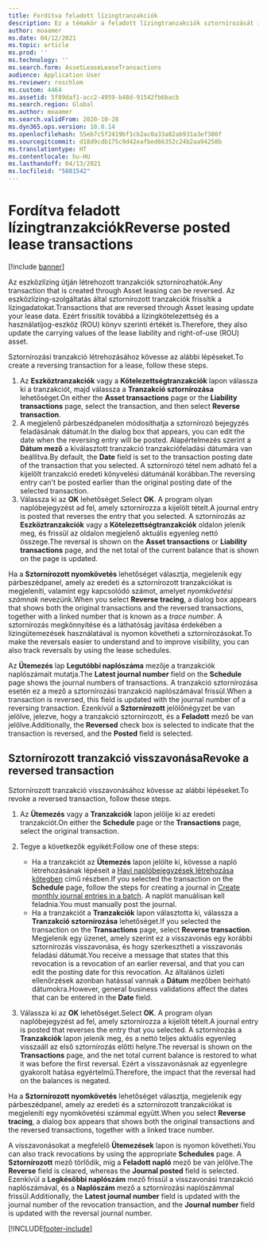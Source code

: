 ```yaml
---
title: Fordítva feladott lízingtranzakciók
description: Ez a témakör a feladott lízingtranzakciók sztornírozását ismerteti. Az eszközlízing útján létrehozott tranzakciók sztornírozhatók.
author: moaamer
ms.date: 04/12/2021
ms.topic: article
ms.prod: ''
ms.technology: ''
ms.search.form: AssetLeaseLeaseTransactions
audience: Application User
ms.reviewer: roschlom
ms.custom: 4464
ms.assetid: 5f89daf1-acc2-4959-b48d-91542fb6bacb
ms.search.region: Global
ms.author: moaamer
ms.search.validFrom: 2020-10-28
ms.dyn365.ops.version: 10.0.14
ms.openlocfilehash: 55eb7c5f2419bf1cb2ac0a33a82ab931a3ef380f
ms.sourcegitcommit: d18d9cdb175c9d42eafbed66352c24b2aa94258b
ms.translationtype: HT
ms.contentlocale: hu-HU
ms.lasthandoff: 04/13/2021
ms.locfileid: "5881542"
---
```

# <a name="reverse-posted-lease-transactions"></a><span data-ttu-id="c8043-104">Fordítva feladott lízingtranzakciók</span><span class="sxs-lookup"><span data-stu-id="c8043-104">Reverse posted lease transactions</span></span>

[!include [banner](../includes/banner.md)]

<span data-ttu-id="c8043-105">Az eszközlízing útján létrehozott tranzakciók sztornírozhatók.</span><span class="sxs-lookup"><span data-stu-id="c8043-105">Any transaction that is created through Asset leasing can be reversed.</span></span> <span data-ttu-id="c8043-106">Az eszközlízing-szolgáltatás által sztornírozott tranzakciók frissítik a lízingadatokat.</span><span class="sxs-lookup"><span data-stu-id="c8043-106">Transactions that are reversed through Asset leasing update your lease data.</span></span> <span data-ttu-id="c8043-107">Ezért frissítik továbbá a lízingkötelezettség és a használatijog-eszköz (ROU) könyv szerinti értékét is.</span><span class="sxs-lookup"><span data-stu-id="c8043-107">Therefore, they also update the carrying values of the lease liability and right-of-use (ROU) asset.</span></span>

<span data-ttu-id="c8043-108">Sztornírozási tranzakció létrehozásához kövesse az alábbi lépéseket.</span><span class="sxs-lookup"><span data-stu-id="c8043-108">To create a reversing transaction for a lease, follow these steps.</span></span>

1. <span data-ttu-id="c8043-109">Az **Eszköztranzakciók** vagy a **Kötelezettségtranzakciók** lapon válassza ki a tranzakciót, majd válassza a **Tranzakció sztornírozása** lehetőséget.</span><span class="sxs-lookup"><span data-stu-id="c8043-109">On either the **Asset transactions** page or the **Liability transactions** page, select the transaction, and then select **Reverse transaction**.</span></span>
2. <span data-ttu-id="c8043-110">A megjelenő párbeszédpanelen módosíthatja a sztornírozó bejegyzés feladásának dátumát.</span><span class="sxs-lookup"><span data-stu-id="c8043-110">In the dialog box that appears, you can edit the date when the reversing entry will be posted.</span></span> <span data-ttu-id="c8043-111">Alapértelmezés szerint a **Dátum mező** a kiválasztott tranzakció tranzakciófeladási dátumára van beállítva.</span><span class="sxs-lookup"><span data-stu-id="c8043-111">By default, the **Date** field is set to the transaction posting date of the transaction that you selected.</span></span> <span data-ttu-id="c8043-112">A sztornírozó tétel nem adható fel a kijelölt tranzakció eredeti könyvelési dátumánál korábban.</span><span class="sxs-lookup"><span data-stu-id="c8043-112">The reversing entry can't be posted earlier than the original posting date of the selected transaction.</span></span>
3. <span data-ttu-id="c8043-113">Válassza ki az **OK** lehetőséget.</span><span class="sxs-lookup"><span data-stu-id="c8043-113">Select **OK**.</span></span> <span data-ttu-id="c8043-114">A program olyan naplóbejegyzést ad fel, amely sztornírozza a kijelölt tételt.</span><span class="sxs-lookup"><span data-stu-id="c8043-114">A journal entry is posted that reverses the entry that you selected.</span></span> <span data-ttu-id="c8043-115">A sztornírozás az **Eszköztranzakciók** vagy a **Kötelezettségtranzakciók** oldalon jelenik meg, és frissül az oldalon megjelenő aktuális egyenleg nettó összege.</span><span class="sxs-lookup"><span data-stu-id="c8043-115">The reversal is shown on the **Asset transactions** or **Liability transactions** page, and the net total of the current balance that is shown on the page is updated.</span></span>

<span data-ttu-id="c8043-116">Ha a **Sztornírozott nyomkövetés** lehetőséget választja, megjelenik egy párbeszédpanel, amely az eredeti és a sztornírozott tranzakciókat is megjeleníti, valamint egy kapcsolódó számot, amelyet *nyomkövetési számnak* nevezünk.</span><span class="sxs-lookup"><span data-stu-id="c8043-116">When you select **Reverse tracing**, a dialog box appears that shows both the original transactions and the reversed transactions, together with a linked number that is known as a *trace number*.</span></span> <span data-ttu-id="c8043-117">A sztornírozás megkönnyítése és a láthatóság javítása érdekében a lízingütemezések használatával is nyomon követheti a sztornírozásokat.</span><span class="sxs-lookup"><span data-stu-id="c8043-117">To make the reversals easier to understand and to improve visibility, you can also track reversals by using the lease schedules.</span></span>

<span data-ttu-id="c8043-118">Az **Ütemezés** lap **Legutóbbi naplószáma** mezője a tranzakciók naplószámait mutatja.</span><span class="sxs-lookup"><span data-stu-id="c8043-118">The **Latest journal number** field on the **Schedule** page shows the journal numbers of transactions.</span></span> <span data-ttu-id="c8043-119">A tranzakció sztornírozása esetén ez a mező a sztornírozási tranzakció naplószámával frissül.</span><span class="sxs-lookup"><span data-stu-id="c8043-119">When a transaction is reversed, this field is updated with the journal number of a reversing transaction.</span></span> <span data-ttu-id="c8043-120">Ezenkívül a **Sztornírozott** jelölőnégyzet be van jelölve, jelezve, hogy a tranzakció sztornírozott, és a **Feladott** mező be van jelölve.</span><span class="sxs-lookup"><span data-stu-id="c8043-120">Additionally, the **Reversed** check box is selected to indicate that the transaction is reversed, and the **Posted** field is selected.</span></span>

## <a name="revoke-a-reversed-transaction"></a><span data-ttu-id="c8043-121">Sztornírozott tranzakció visszavonása</span><span class="sxs-lookup"><span data-stu-id="c8043-121">Revoke a reversed transaction</span></span>

<span data-ttu-id="c8043-122">Sztornírozott tranzakció visszavonásához kövesse az alábbi lépéseket.</span><span class="sxs-lookup"><span data-stu-id="c8043-122">To revoke a reversed transaction, follow these steps.</span></span>

1. <span data-ttu-id="c8043-123">Az **Ütemezés** vagy a **Tranzakciók** lapon jelölje ki az eredeti tranzakciót.</span><span class="sxs-lookup"><span data-stu-id="c8043-123">On either the **Schedule** page or the **Transactions** page, select the original transaction.</span></span>
2. <span data-ttu-id="c8043-124">Tegye a következők egyikét:</span><span class="sxs-lookup"><span data-stu-id="c8043-124">Follow one of these steps:</span></span>

    - <span data-ttu-id="c8043-125">Ha a tranzakciót az **Ütemezés** lapon jelölte ki, kövesse a napló létrehozásának lépéseit a [Havi naplóbejegyzések létrehozása kötegben](create-monthly-journals-batch.md) című részben.</span><span class="sxs-lookup"><span data-stu-id="c8043-125">If you selected the transaction on the **Schedule** page, follow the steps for creating a journal in [Create monthly journal entries in a batch](create-monthly-journals-batch.md).</span></span> <span data-ttu-id="c8043-126">A naplót manuálisan kell feladnia.</span><span class="sxs-lookup"><span data-stu-id="c8043-126">You must manually post the journal.</span></span>
    - <span data-ttu-id="c8043-127">Ha a tranzakciót a **Tranzakciók** lapon választotta ki, válassza a **Tranzakció sztornírozása** lehetőséget.</span><span class="sxs-lookup"><span data-stu-id="c8043-127">If you selected the transaction on the **Transactions** page, select **Reverse transaction**.</span></span> <span data-ttu-id="c8043-128">Megjelenik egy üzenet, amely szerint ez a visszavonás egy korábbi sztornírozás visszavonása, és hogy szerkesztheti a visszavonás feladási dátumát.</span><span class="sxs-lookup"><span data-stu-id="c8043-128">You receive a message that states that this revocation is a revocation of an earlier reversal, and that you can edit the posting date for this revocation.</span></span> <span data-ttu-id="c8043-129">Az általános üzleti ellenőrzések azonban hatással vannak a **Dátum** mezőben beírható dátumokra.</span><span class="sxs-lookup"><span data-stu-id="c8043-129">However, general business validations affect the dates that can be entered in the **Date** field.</span></span> 

3. <span data-ttu-id="c8043-130">Válassza ki az **OK** lehetőséget.</span><span class="sxs-lookup"><span data-stu-id="c8043-130">Select **OK**.</span></span> <span data-ttu-id="c8043-131">A program olyan naplóbejegyzést ad fel, amely sztornírozza a kijelölt tételt.</span><span class="sxs-lookup"><span data-stu-id="c8043-131">A journal entry is posted that reverses the entry that you selected.</span></span> <span data-ttu-id="c8043-132">A sztornírozás a **Tranzakciók** lapon jelenik meg, és a nettó teljes aktuális egyenleg visszaáll az első sztornírozás előtti helyre.</span><span class="sxs-lookup"><span data-stu-id="c8043-132">The reversal is shown on the **Transactions** page, and the net total current balance is restored to what it was before the first reversal.</span></span> <span data-ttu-id="c8043-133">Ezért a visszavonásnak az egyenlegre gyakorolt hatása egyértelmű.</span><span class="sxs-lookup"><span data-stu-id="c8043-133">Therefore, the impact that the reversal had on the balances is negated.</span></span>

<span data-ttu-id="c8043-134">Ha a **Sztornírozott nyomkövetés** lehetőséget választja, megjelenik egy párbeszédpanel, amely az eredeti és a sztornírozott tranzakciókat is megjeleníti egy nyomkövetési számmal együtt.</span><span class="sxs-lookup"><span data-stu-id="c8043-134">When you select **Reverse tracing**, a dialog box appears that shows both the original transactions and the reversed transactions, together with a linked trace number.</span></span>

<span data-ttu-id="c8043-135">A visszavonásokat a megfelelő **Ütemezések** lapon is nyomon követheti.</span><span class="sxs-lookup"><span data-stu-id="c8043-135">You can also track revocations by using the appropriate **Schedules** page.</span></span> <span data-ttu-id="c8043-136">A **Sztornírozott** mező törlődik, míg a **Feladott napló** mező be van jelölve.</span><span class="sxs-lookup"><span data-stu-id="c8043-136">The **Reverse** field is cleared, whereas the **Journal posted** field is selected.</span></span> <span data-ttu-id="c8043-137">Ezenkívül a **Legkésőbbi naplószám** mező frissül a visszavonási tranzakció naplószámával, és a **Naplószám** mező a sztornírozási naplószámmal frissül.</span><span class="sxs-lookup"><span data-stu-id="c8043-137">Additionally, the **Latest journal number** field is updated with the journal number of the revocation transaction, and the **Journal number** field is updated with the reversal journal number.</span></span>


[!INCLUDE[footer-include](../../includes/footer-banner.md)]
